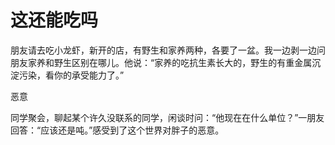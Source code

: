 # 这还能吃吗

朋友请去吃小龙虾，新开的店，有野生和家养两种，各要了一盆。我一边剥一边问朋友家养和野生区别在哪儿。他说：“家养的吃抗生素长大的，野生的有重金属沉淀污染，看你的承受能力了。” 

恶意 

同学聚会，聊起某个许久没联系的同学，闲谈时问：“他现在在什么单位？”一朋友回答：“应该还是吨。”感受到了这个世界对胖子的恶意。